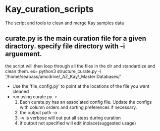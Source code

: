 # Kay_curation_scripts
 The script and tools to clean and merge Kay samples data


## curate.py is the main curation file for a given diractory. specify file directory with -i arguement.
the script will then loop through all the files in the dir and standardize and clean them.
ex= python3 structure_curate.py -i '/home/seabass/amcdrive/_AZ_Kay/_Master Databases/'
 - Use the 'file_config.py' to point at the locations of the file you want cleaned
 - run using curate.py -r
    1. Each curate.py has an associated config file. Update the configs with column orders and sorting preferences if necessary.
    2. the output path -o
    3. -v is verbose will out put all steps during curation
    4. if output not specified will edit inplace(suggested usage)
    
